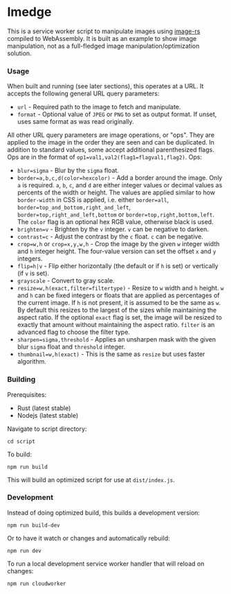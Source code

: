 # Imedge

This is a service worker script to manipulate images using [image-rs](https://github.com/image-rs/image) compiled to
WebAssembly. It is built as an example to show image manipulation, not as a full-fledged image manipulation/optimization
solution.

### Usage

When built and running (see later sections), this operates at a URL. It accepts the following general URL query
parameters:

* `url` - Required path to the image to fetch and manipulate.
* `format` - Optional value of `JPEG` or `PNG` to set as output format. If unset, uses same format as was read
  originally.

All other URL query parameters are image operations, or "ops". They are applied to the image in the order they are seen
and can be duplicated. In addition to standard values, some accept additional parenthesized flags. Ops are in the format
of `op1=val1,val2(flag1=flagval1,flag2)`. Ops:

* `blur=sigma` - Blur by the `sigma` float.
* `border=a,b,c,d(color=hexcolor)` - Add a border around the image. Only `a` is required. `a`, `b`, `c`, and `d` are
  either integer values or decimal values as percents of the width or height. The values are applied similar to how
  `border-width` in CSS is applied, i.e. either `border=all`, `border=top_and_bottom,right_and_left`,
  `border=top,right_and_left,bottom` or `border=top,right,bottom,left`. The `color` flag is an optional hex RGB value,
  otherwise black is used.
* `brighten=v` - Brighten by the `v` integer. `v` can be negative to darken.
* `contrast=c` - Adjust the contrast by the `c` float. `c` can be negative.
* `crop=w,h` or `crop=x,y,w,h` - Crop the image by the given `w` integer width and `h` integer height. The four-value
  version can set the offset `x` and `y` integers.
* `flip=h|v` - Flip either horizontally (the default or if `h` is set) or vertically (if `v` is set).
* `grayscale` - Convert to gray scale.
* `resize=w,h(exact,filter=filtertype)` - Resize to `w` width and `h` height. `w` and `h` can be fixed integers or
  floats that are applied as percentages of the current image. If `h` is not present, it is assumed to be the same as
  `w`. By default this resizes to the largest of the sizes while maintaining the aspect ratio. If the optional `exact`
  flag is set, the image will be resized to exactly that amount without maintaining the aspect ratio. `filter` is an
  advanced flag to choose the filter type.
* `sharpen=sigma,threshold` - Applies an unsharpen mask with the given blur `sigma` float and `threshold` integer.
* `thumbnail=w,h(exact)` - This is the same as `resize` but uses faster algorithm.

### Building

Prerequisites:

* Rust (latest stable)
* Nodejs (latest stable)

Navigate to script directory:

    cd script

To build:

    npm run build

This will build an optimized script for use at `dist/index.js`.

### Development

Instead of doing optimized build, this builds a development version:

    npm run build-dev

Or to have it watch or changes and automatically rebuild:

    npm run dev

To run a local development service worker handler that will reload on changes:

    npm run cloudworker

